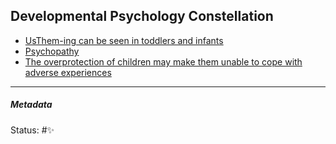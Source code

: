 ## Developmental Psychology Constellation

* [UsThem-ing can be seen in toddlers and infants](UsThem-ing%20can%20be%20seen%20in%20toddlers%20and%20infants.md)
* [Psychopathy](Psychopathy.md)
* [The overprotection of children may make them unable to cope with adverse experiences](The%20overprotection%20of%20children%20may%20make%20them%20unable%20to%20cope%20with%20adverse%20experiences.md)

---

##### Metadata

Status: #✨
